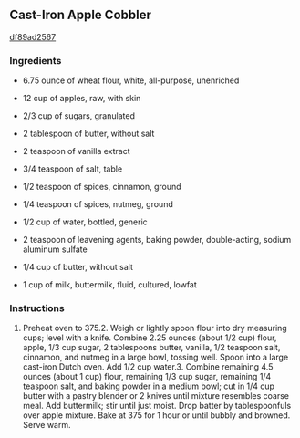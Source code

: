 ## Cast-Iron Apple Cobbler

[df89ad2567](http://www.myrecipes.com/recipe/cast-iron-apple-cobbler)

### Ingredients

 - 6.75 ounce of wheat flour, white, all-purpose, unenriched

 - 12 cup of apples, raw, with skin

 - 2/3 cup of sugars, granulated

 - 2 tablespoon of butter, without salt

 - 2 teaspoon of vanilla extract

 - 3/4 teaspoon of salt, table

 - 1/2 teaspoon of spices, cinnamon, ground

 - 1/4 teaspoon of spices, nutmeg, ground

 - 1/2 cup of water, bottled, generic

 - 2 teaspoon of leavening agents, baking powder, double-acting, sodium aluminum sulfate

 - 1/4 cup of butter, without salt

 - 1 cup of milk, buttermilk, fluid, cultured, lowfat

### Instructions

1. Preheat oven to 375.2. Weigh or lightly spoon flour into dry measuring cups; level with a knife. Combine 2.25 ounces (about 1/2 cup) flour, apple, 1/3 cup sugar, 2 tablespoons butter, vanilla, 1/2 teaspoon salt, cinnamon, and nutmeg in a large bowl, tossing well. Spoon into a large cast-iron Dutch oven. Add 1/2 cup water.3. Combine remaining 4.5 ounces (about 1 cup) flour, remaining 1/3 cup sugar, remaining 1/4 teaspoon salt, and baking powder in a medium bowl; cut in 1/4 cup butter with a pastry blender or 2 knives until mixture resembles coarse meal. Add buttermilk; stir until just moist. Drop batter by tablespoonfuls over apple mixture. Bake at 375 for 1 hour or until bubbly and browned. Serve warm.